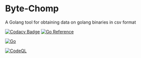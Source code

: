 # Byte-Chomp
A Golang tool for obtaining data on golang binaries in csv format

[![Codacy Badge](https://api.codacy.com/project/badge/Grade/339446c132bd4430a87ffae45a0f4491)](https://app.codacy.com/gh/Xenios91/Byte-Chomp?utm_source=github.com&utm_medium=referral&utm_content=Xenios91/Byte-Chomp&utm_campaign=Badge_Grade_Settings)
[![Go Reference](https://pkg.go.dev/badge/github.com/Xenios91/Byte-Chomp.svg)](https://pkg.go.dev/github.com/Xenios91/Byte-Chomp)

[![Go](https://github.com/Xenios91/Byte-Chomp/actions/workflows/go.yml/badge.svg)](https://github.com/Xenios91/Byte-Chomp/actions/workflows/go.yml)

[![CodeQL](https://github.com/Xenios91/Byte-Chomp/actions/workflows/codeql-analysis.yml/badge.svg)](https://github.com/Xenios91/Byte-Chomp/actions/workflows/codeql-analysis.yml)
